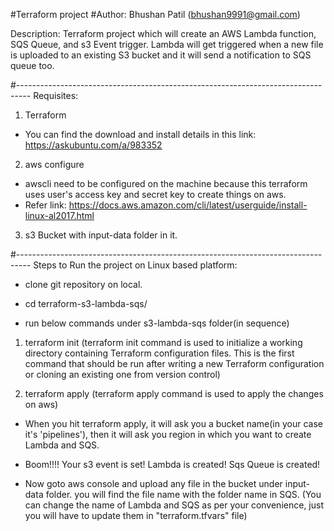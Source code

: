 #Terraform project
#Author: Bhushan Patil (bhushan9991@gmail.com)

Description: Terraform project which will create an AWS Lambda function, SQS Queue, and s3 Event trigger. Lambda will get triggered when a new file is uploaded to an existing S3 bucket and it will send a notification to SQS queue too.

#---------------------------------------------------------------------------------
Requisites: 
1. Terraform
  - You can find the download and install details in this link: https://askubuntu.com/a/983352

2. aws configure
  - awscli need to be configured on the machine because this terraform uses user's access key and secret key to create things on aws.
  - Refer link: https://docs.aws.amazon.com/cli/latest/userguide/install-linux-al2017.html

3. s3 Bucket with input-data folder in it.

#---------------------------------------------------------------------------------
Steps to Run the project on Linux based platform:

- clone git repository on local.

- cd terraform-s3-lambda-sqs/

- run below commands under s3-lambda-sqs folder(in sequence)

1. terraform init
(terraform init command is used to initialize a working directory containing Terraform configuration files. This is the first command that should be run after writing a new Terraform configuration or cloning an existing one from version control)

2. terraform apply
(terraform apply command is used to apply the changes on aws)

- When you hit terraform apply, it will ask you a bucket name(in your case it's 'pipelines'), then it will ask you region in which you want to create Lambda and SQS.

- Boom!!!! Your s3 event is set! Lambda is created! Sqs Queue is created!

- Now goto aws console and upload any file in the bucket under input-data folder. you will find the file name with the folder name in SQS. (You can change the name of Lambda and SQS as per your convenience, just you will have to update them in "terraform.tfvars" file)
